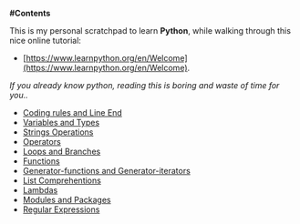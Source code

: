 **#Contents**

This is my personal scratchpad to learn **Python**, while walking through this nice online tutorial:
* [https://www.learnpython.org/en/Welcome](https://www.learnpython.org/en/Welcome).

*If you already know python, reading this is boring and waste of time for you..*

* [Coding rules and Line End](CodingRules.md)
* [Variables and Types](VariablesAndTypes.md)
* [Strings Operations](StringOperations.md)
* [Operators](Operators.md)
* [Loops and Branches](LoopsAndBranches.md)
* [Functions](Functions.md)
* [Generator-functions and Generator-iterators](Generators.md)
* [List Comprehentions](ListComprehentions.md)
* [Lambdas](Lambdas.md)
* [Modules and Packages](ModulesAndPackages.md)
* [Regular Expressions](regexp.md)
